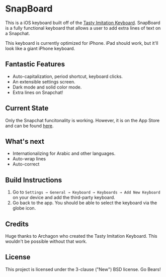 # SnapBoard

This is a iOS keyboard built off of the [Tasty Imitation Keyboard](https://github.com/archagon/tasty-imitation-keyboard). SnapBoard is a fully functional keyboard that allows a user to add extra lines of text on a Snapchat.

This keyboard is currently optimized for iPhone. iPad should work, but it'll look like a giant iPhone keyboard.

## Fantastic Features

* Auto-capitalization, period shortcut, keyboard clicks.
* An extensible settings screen.
* Dark mode and solid color mode.
* Extra lines on Snapchat!

## Current State

Only the Snapchat funcitonality is working. However, it is on the App Store and can be found [here](https://itunes.apple.com/us/app/snapboard-multi-line-text/id1035519554?mt=8).

## What's next

* Internationalizing for Arabic and other languages.
* Auto-wrap lines
* Auto-correct

## Build Instructions

1. Go to `Settings → General → Keyboard → Keyboards → Add New Keyboard` on your device and add the third-party keyboard.
2. Go back to the app. You should be able to select the keyboard via the globe icon.

## Credits

Huge thanks to Archagon who created the Tasty Imitation Keyboard. This wouldn't be possible without that work.

## License

This project is licensed under the 3-clause ("New") BSD license. Go Bears!
